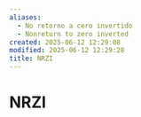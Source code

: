 ```yaml
---
aliases:
  - No retorno a cero invertido
  - Nonreturn to zero inverted
created: 2025-06-12 12:29:08
modified: 2025-06-12 12:29:28
title: NRZI
---
```


# NRZI
